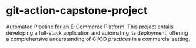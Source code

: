 # git-action-capstone-project
 Automated Pipeline for an E-Commerce Platform. This project entails developing a full-stack application and automating its deployment, offering a comprehensive understanding of Cl/CD practices in a commercial setting. 

